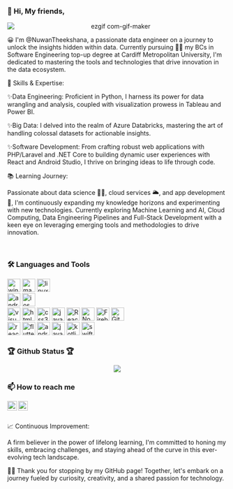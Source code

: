 <h3>
  👋 Hi, My friends,
</h3>

<div align="center">
<img data-target="animated-image.replacedImage" alt="ezgif com-gif-maker" class="AnimatedImagePlayer-animatedImage" src="https://user-images.githubusercontent.com/51254891/172062723-24fa70bd-0174-4a58-9fb2-ab9b06efc8aa.gif" style="display: block; opacity: 1;margin-left:auto;margin-right:auto;">
</div>


😀 I'm @NuwanTheekshana, a passionate data engineer on a journey to unlock the insights hidden within data. Currently pursuing 👨‍🎓 my BCs in Software Engineering top-up degree at Cardiff Metropolitan University, I'm dedicated to mastering the tools and technologies that drive innovation in the data ecosystem.

🔧 Skills & Expertise:

✨Data Engineering: Proficient in Python, I harness its power for data wrangling and analysis, coupled with visualization prowess in Tableau and Power BI.

✨Big Data: I delved into the realm of Azure Databricks, mastering the art of handling colossal datasets for actionable insights.

✨Software Development: From crafting robust web applications with PHP/Laravel and .NET Core to building dynamic user experiences with React and Android Studio, I thrive on bringing ideas to life through code.

📚 Learning Journey:

Passionate about data science 👨‍🔬, cloud services 🌥️, and app development 📳, I'm continuously expanding my knowledge horizons and experimenting with new technologies.
Currently exploring Machine Learning and AI, Cloud Computing, Data Engineering Pipelines and Full-Stack Development with a keen eye on leveraging emerging tools and methodologies to drive innovation.

  <br>
  
 ### 🛠️ Languages and Tools

<p>
  <img alt="windows" width="30px" src="https://img.icons8.com/color/240/000000/windows-10.png">
  <img alt="macos" width="30px" src="https://img.icons8.com/officel/160/000000/mac-logo.png">
  <img alt="linux" width="30px" src="https://img.icons8.com/color/96/000000/linux.png">
  <br>
  <img alt="android" width="30px" src="https://img.icons8.com/color/240/000000/android-os.png"/>
  <img alt="ios" width="30px" src="https://img.icons8.com/color/240/000000/ios-logo.png"/>
 <br>
  <img alt="visual studio code" width="30px" src="https://img.icons8.com/fluent/240/000000/visual-studio-code-2019.png" />
  <img alt="html5" width="30px" src="https://img.icons8.com/color/240/000000/html-5.png">
  <img alt="css3" width="30px" src="https://img.icons8.com/color/240/000000/css3.png">
  <img alt="javascript" width="30px" src="https://img.icons8.com/color/240/000000/javascript.png" />
  <img alt="ReactJs" width="30px" src="https://img.icons8.com/color/240/000000/react-native.png"/>
  <img alt="Node.js" width="30px" src="https://img.icons8.com/color/240/000000/nodejs.png">
  <img alt="Firebase" width="30px" src="https://img.icons8.com/color/240/000000/firebase.png"/>
  <img alt="Git" width="30px" src="https://img.icons8.com/color/240/000000/git.png">
  <br>
  <img alt="react-native" width="30px" src="https://img.icons8.com/color/240/000000/react-native.png"/>
  <img alt="flutter" width="30px" src="https://img.icons8.com/color/240/000000/flutter.png"/>
  <img alt="android-studio" width="30px" src="https://img.icons8.com/color/240/000000/android-studio--v3.png"/>	
  <img alt="java" width="30px" src="https://img.icons8.com/color/240/000000/java-coffee-cup-logo--v1.png"/>
  <img alt="kotlin" width="30px" src="https://img.icons8.com/color/240/000000/kotlin.png"/>
  <img alt="swift" width="30px" src="https://img.icons8.com/color/240/000000/swift.png"/>
  <br>


 ### 🏆 Github Status 🏆
  
<p align="center" >

<a href="https://github-readme-stats.vercel.app/api/top-langs/?username=NuwanTheekshana&layout=compact&hide_border=true&theme=merko" >
<img align="center" src="https://github-readme-stats.vercel.app/api/top-langs/?username=NuwanTheekshana&hide_border=true&layout=compact&theme=merko" />
</a>
  
<br>


### 📫 How to reach me


<!--- Social Media Sites --->

<!--- Facebook --->
[<img align="left" alt="Sabesan | Facebook" height="22px" src="https://img.icons8.com/fluent/240/000000/facebook-new.png"/>][facebook]
<!--- Linkdin --->
[<img align="left" alt="Sabesan | LinkedIn" height="22px" src="https://img.icons8.com/fluent/240/000000/linkedin.png"/>][linkedin]

  <br><br>


📈 Continuous Improvement:

A firm believer in the power of lifelong learning, I'm committed to honing my skills, embracing challenges, and staying ahead of the curve in this ever-evolving tech landscape.


🎇🎇 Thank you for stopping by my GitHub page! Together, let's embark on a journey fueled by curiosity, creativity, and a shared passion for technology.





[linkedin]: https://www.linkedin.com/in/nuwan-theekshana-6b5b451a4/
[facebook]: https://www.facebook.com/janith.madushanka2



<!---
NuwanTheekshana/NuwanTheekshana is a ✨ special ✨ repository because its `README.md` (this file) appears on your GitHub profile.
You can click the Preview link to take a look at your changes.
--->
